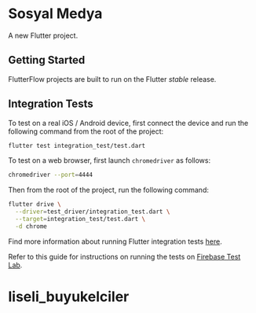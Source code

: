 # Sosyal Medya

A new Flutter project.

## Getting Started

FlutterFlow projects are built to run on the Flutter _stable_ release.

## Integration Tests

To test on a real iOS / Android device, first connect the device and run the following command from the root of the project:

```bash
flutter test integration_test/test.dart
```

To test on a web browser, first launch `chromedriver` as follows:
```bash
chromedriver --port=4444
```

Then from the root of the project, run the following command:
```bash
flutter drive \
  --driver=test_driver/integration_test.dart \
  --target=integration_test/test.dart \
  -d chrome
```

Find more information about running Flutter integration tests [here](https://docs.flutter.dev/cookbook/testing/integration/introduction#5-run-the-integration-test).

Refer to this guide for instructions on running the tests on [Firebase Test Lab](https://github.com/flutter/flutter/tree/main/packages/integration_test#firebase-test-lab).
# liseli_buyukelciler
